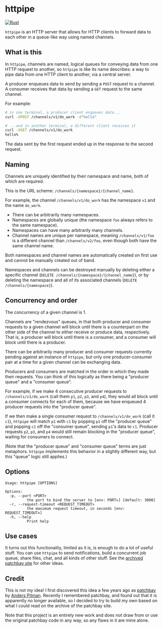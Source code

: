 # httpipe

[![Rust](https://github.com/ckampfe/httpipe/actions/workflows/rust.yml/badge.svg)](https://github.com/ckampfe/httpipe/actions/workflows/rust.yml)


`httpipe` is an HTTP server that allows for HTTP clients to forward data to each other in a queue-like way using named channels.


## What is this 

In `httpipe`, channels are named, logical queues for conveying data from one HTTP request to another, so `httpipe` is like its name describes: a way to pipe data from one HTTP client to another, via a central server.

A producer enqueues data to send by sending a `POST` request to a channel.
A consumer receives that data by sending a `GET` request to the same channel.

For example:

```sh
# in one terminal, a producer client enqueues data...
curl -XPOST /channels/v1/do_work -d"hello"
```

```sh
# ...and in another terminal, a different client receives it
curl -XGET /channels/v1/do_work
hello%
```

The data sent by the first request ended up in the response to the second request.

## Naming

Channels are uniquely identified by their namespace and name, both of which are required.

This is the URL scheme: `/channels/{namespace}/{channel_name}`.

For example, the channel `/channels/v1/do_work` has the namespace `v1` and the name `do_work`.

- There can be arbitrarily many namespaces.
- Namespaces are globally unique (the namespace `foo` always refers to the same namespace).
- Namespaces can have many arbitrarily many channels.
- Channel names are unique per namespace, meaning `/channels/v1/foo` is a different channel than `/channels/v2/foo`, even though both have the same channel name.

Both namespaces and channel names are automatically created on first use and cannot be manually created out of band.

Namespaces and channels can be destroyed manually by deleting either a specific channel (`DELETE /channels/{namespace}/{channel_name}`), or by deleting the namespace and all of its associated channels (`DELETE /channels/{namespace}`).


## Concurrency and order

The concurrency of a given channel is 1.

Channels are "rendezvous" queues, in that both producer and consumer requests to a given channel will block until there is a counterpart on the other side of the channel to either receive or produce data, respectively. That is, a producer will block until there is a consumer, and a consumer will block until there is a producer.

There can be arbitrarily many producer and consumer requests currently pending against an instance of `httpipe`, but only one producer-consumer pair at a time for a given channel can be exchanging data.

Producers and consumers are matched in the order in which they made their requests.
You can think of this logically as there being a "producer queue" and a "consumer queue".

For example, if we make 4 consecutive producer requests to `/channels/v1/do_work` (call them `p1`, `p2`, `p3`, and `p4`), they would all block until a consumer connects for each of them, because we have enqueued 4 producer requests into the "producer queue".

If we then make a single consumer request to `/channels/v1/do_work` (call it `c1`), `httpipe` will match `p1` with `c1` by popping `p1` off the "producer queue" and popping `c1` off the "consumer queue", sending `p1`'s data to `c1`. Producer requests `p2`, `p3`, and `p4` would still remain blocking in the "producer queue", waiting for consumers to connect.

(Note that the "producer queue" and "consumer queue" terms are just metaphors. `httpipe` implements this behavior in a slightly different way, but this "queue" logic still applies.)


## Options

```
Usage: httpipe [OPTIONS]

Options:
  -p, --port <PORT>
          the port to bind the server to [env: PORT=] [default: 3000]
  -r, --request-timeout <REQUEST_TIMEOUT>
          the maximum request timeout, in seconds [env: REQUEST_TIMEOUT=]
  -h, --help
          Print help
```

## Use cases

It turns out this functionality, limited as it is, is enough to do a lot of useful stuff.
You can use `httpipe` to send notifications, build a concurrent job queue, share files, chat, and all kinds of other stuff. See the [archived patchbay site](https://web.archive.org/web/20241105063704/https://patchbay.pub/) for other ideas.


## Credit

This is not my idea! I first discovered this idea a few years ago as [patchbay](https://web.archive.org/web/20241105063704/https://patchbay.pub/) by [Anders Pitman](https://github.com/anderspitman). Recently I remembered patchbay, and found out that it is apparently no longer available, so I decided to try to build my own based on what I could read on the archive of the patchbay site.

Note that this project is an entirely new work and does not draw from or use the original patchbay code in any way, so any flaws in it are mine alone.
